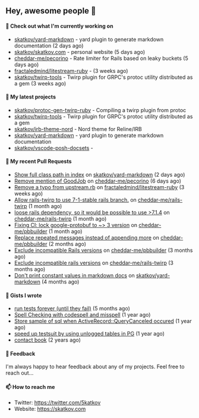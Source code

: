 ## Hey, awesome people 👋

#### 👷 Check out what I'm currently working on
 
- [skatkov/yard-markdown](https://github.com/skatkov/yard-markdown) - yard plugin to generate markdown documentation (2 days ago) 
- [skatkov/skatkov.com](https://github.com/skatkov/skatkov.com) - personal website (5 days ago) 
- [cheddar-me/pecorino](https://github.com/cheddar-me/pecorino) - Rate limiter for Rails based on leaky buckets (5 days ago) 
- [fractaledmind/litestream-ruby](https://github.com/fractaledmind/litestream-ruby) -  (3 weeks ago) 
- [skatkov/twirp-tools](https://github.com/skatkov/twirp-tools) - Twirp plugin for GRPC&#39;s protoc utility distributed as a gem (3 weeks ago)

#### 🌱 My latest projects
 
- [skatkov/protoc-gen-twirp-ruby](https://github.com/skatkov/protoc-gen-twirp-ruby) - Compiling a twirp plugin from protoc 
- [skatkov/twirp-tools](https://github.com/skatkov/twirp-tools) - Twirp plugin for GRPC&#39;s protoc utility distributed as a gem 
- [skatkov/irb-theme-nord](https://github.com/skatkov/irb-theme-nord) - Nord theme for Reline/IRB 
- [skatkov/yard-markdown](https://github.com/skatkov/yard-markdown) - yard plugin to generate markdown documentation 
- [skatkov/vscode-posh-docsets](https://github.com/skatkov/vscode-posh-docsets) - 


#### 🔨 My recent Pull Requests
 
- [Show full class path in index](https://github.com/skatkov/yard-markdown/pull/15) on [skatkov/yard-markdown](https://github.com/skatkov/yard-markdown) (2 days ago) 
- [Remove mention of GoodJob](https://github.com/cheddar-me/pecorino/pull/21) on [cheddar-me/pecorino](https://github.com/cheddar-me/pecorino) (6 days ago) 
- [Remove a typo from upstream.rb](https://github.com/fractaledmind/litestream-ruby/pull/21) on [fractaledmind/litestream-ruby](https://github.com/fractaledmind/litestream-ruby) (3 weeks ago) 
- [Allow rails-twirp to use 7-1-stable rails branch.](https://github.com/cheddar-me/rails-twirp/pull/44) on [cheddar-me/rails-twirp](https://github.com/cheddar-me/rails-twirp) (1 month ago) 
- [loose rails dependency, so it would be possible to use &gt;7.1.4](https://github.com/cheddar-me/rails-twirp/pull/43) on [cheddar-me/rails-twirp](https://github.com/cheddar-me/rails-twirp) (1 month ago) 
- [Fixing CI: lock google-protobuf to ~&gt; 3 version](https://github.com/cheddar-me/pbbuilder/pull/56) on [cheddar-me/pbbuilder](https://github.com/cheddar-me/pbbuilder) (1 month ago) 
- [Replace repeated messages instead of appending more](https://github.com/cheddar-me/pbbuilder/pull/55) on [cheddar-me/pbbuilder](https://github.com/cheddar-me/pbbuilder) (2 months ago) 
- [Exclude incompatible Rails versions](https://github.com/cheddar-me/pbbuilder/pull/54) on [cheddar-me/pbbuilder](https://github.com/cheddar-me/pbbuilder) (3 months ago) 
- [Exclude incompatible rails versions](https://github.com/cheddar-me/rails-twirp/pull/41) on [cheddar-me/rails-twirp](https://github.com/cheddar-me/rails-twirp) (3 months ago) 
- [Don&#39;t print constant values in markdown docs](https://github.com/skatkov/yard-markdown/pull/10) on [skatkov/yard-markdown](https://github.com/skatkov/yard-markdown) (4 months ago)

#### 📓 Gists I wrote
 
- [run tests forever (until they fail)](https://gist.github.com/12617ad1fe45a1fc76bcac05e922868c) (5 months ago) 
- [Spell Checking with codespell and misspell](https://gist.github.com/abf49d80e98ac42b3cac397c9efc383f) (1 year ago) 
- [Store sample of sql when ActiveRecord::QueryCanceled occured](https://gist.github.com/17d1f53d38ea90c4a4c678197e682173) (1 year ago) 
- [speed up testsuit by using unlogged tables in PG](https://gist.github.com/e482617b2a1f9635738a0b66ec0cb327) (1 year ago) 
- [contact book](https://gist.github.com/18f317a0affb0fa7ee0e74511c340422) (2 years ago)

#### 💬 Feedback
I'm always happy to hear feedback about any of my projects. Feel free to reach out...

#### 📫 How to reach me

- Twitter: https://twitter.com/5katkov 
- Website: https://skatkov.com
